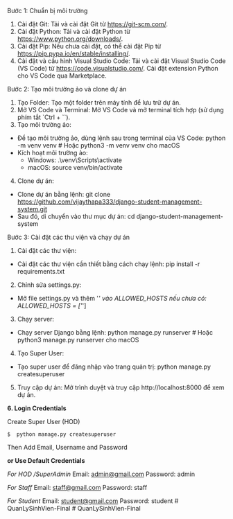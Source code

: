 Bước 1: Chuẩn bị môi trường
1. Cài đặt Git:
Tải và cài đặt Git từ https://git-scm.com/.
2. Cài đặt Python:
Tải và cài đặt Python từ https://www.python.org/downloads/.
3. Cài đặt Pip:
Nếu chưa cài đặt, có thể cài đặt Pip từ https://pip.pypa.io/en/stable/installing/.
1. Cài đặt và cấu hình Visual Studio Code:
Tải và cài đặt Visual Studio Code (VS Code) từ https://code.visualstudio.com/.
Cài đặt extension Python cho VS Code qua Marketplace.

Bước 2: Tạo môi trường ảo và clone dự án
1. Tạo Folder:
Tạo một folder trên máy tính để lưu trữ dự án.
2. Mở VS Code và Terminal:
Mở VS Code và mở terminal tích hợp (sử dụng phím tắt `Ctrl + ``).
3. Tạo môi trường ảo:
- Để tạo môi trường ảo, dùng lệnh sau trong terminal của VS Code:
    python -m venv venv  # Hoặc python3 -m venv venv cho macOS
- Kích hoạt môi trường ảo:
    + Windows: .\venv\Scripts\activate
    + macOS: source venv/bin/activate
4. Clone dự án:
- Clone dự án bằng lệnh:
    git clone https://github.com/vijaythapa333/django-student-management-system.git
- Sau đó, di chuyển vào thư mục dự án:
    cd django-student-management-system

Bước 3: Cài đặt các thư viện và chạy dự án
1. Cài đặt các thư viện:
- Cài đặt các thư viện cần thiết bằng cách chạy lệnh:
    pip install -r requirements.txt
2. Chỉnh sửa settings.py:
- Mở file settings.py và thêm '*' vào ALLOWED_HOSTS nếu chưa có:
    ALLOWED_HOSTS = ['*']
3. Chạy server:
- Chạy server Django bằng lệnh:
    python manage.py runserver  # Hoặc python3 manage.py runserver cho macOS
4. Tạo Super User:
- Tạo super user để đăng nhập vào trang quản trị:
    python manage.py createsuperuser
5. Truy cập dự án:
    Mở trình duyệt và truy cập http://localhost:8000 để xem dự án.

**6. Login Credentials**

Create Super User (HOD)
```
$  python manage.py createsuperuser
```
Then Add Email, Username and Password

**or Use Default Credentials**

*For HOD /SuperAdmin*
Email: admin@gmail.com
Password: admin

*For Staff*
Email: staff@gmail.com
Password: staff

*For Student*
Email: student@gmail.com
Password: student
#   Q u a n L y S i n h V i e n - F i n a l  
 #   Q u a n L y S i n h V i e n - F i n a l  
 